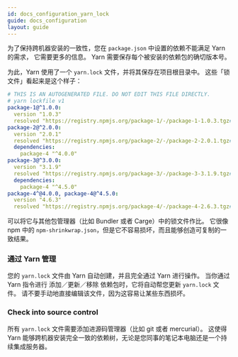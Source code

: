 ```yaml
---
id: docs_configuration_yarn_lock
guide: docs_configuration
layout: guide
---
```


为了保持跨机器安装的一致性，您在 `package.json` 中设置的依赖不能满足 Yarn 的需求，
它需要更多的信息。 Yarn 需要保存每个被安装的依赖包的确切版本号。

为此，Yarn 使用了一个 `yarn.lock` 文件，并将其保存在项目根目录中。
这些「锁文件」看起来是这个样子：

```yaml
# THIS IS AN AUTOGENERATED FILE. DO NOT EDIT THIS FILE DIRECTLY.
# yarn lockfile v1
package-1@^1.0.0:
  version "1.0.3"
  resolved "https://registry.npmjs.org/package-1/-/package-1-1.0.3.tgz#a1b2c3d4e5f6g7h8i9j0k1l2m3n4o5p6q7r8s9t0"
package-2@^2.0.0:
  version "2.0.1"
  resolved "https://registry.npmjs.org/package-2/-/package-2-2.0.1.tgz#a1b2c3d4e5f6g7h8i9j0k1l2m3n4o5p6q7r8s9t0"
  dependencies:
    package-4 "^4.0.0"
package-3@^3.0.0:
  version "3.1.9"
  resolved "https://registry.npmjs.org/package-3/-/package-3-3.1.9.tgz#a1b2c3d4e5f6g7h8i9j0k1l2m3n4o5p6q7r8s9t0"
  dependencies:
    package-4 "^4.5.0"
package-4^@4.0.0, package-4@^4.5.0:
  version "4.6.3"
  resolved "https://registry.npmjs.org/package-4/-/package-4-2.6.3.tgz#a1b2c3d4e5f6g7h8i9j0k1l2m3n4o5p6q7r8s9t0"
```

可以将它与其他包管理器（比如 Bundler 或者 Carge）中的锁文件作比。
它很像 npm 中的 `npm-shrinkwrap.json`，但是它不容易损坏，而且能够创造可复制的一致结果。

### 通过 Yarn 管理<a class="toc" id="toc-managed-by-yarn" href="#toc-managed-by-yarn"></a>

您的 `yarn.lock` 文件由 Yarn 自动创建，并且完全通过 Yarn 进行操作。
当你通过 Yarn 指令进行 添加／更新／移除 依赖包时，它将自动帮您更新 `yarn.lock` 文件。
请不要手动地直接编辑该文件，因为这容易让某些东西损坏。

### Check into source control <a class="toc" id="toc-check-into-source-control" href="#toc-check-into-source-control"></a>

所有 `yarn.lock` 文件需要添加进源码管理器（比如 git 或者 mercurial）。
这使得 Yarn 能够跨机器安装完全一致的依赖树，无论是您同事的笔记本电脑还是一个持续集成服务器。
